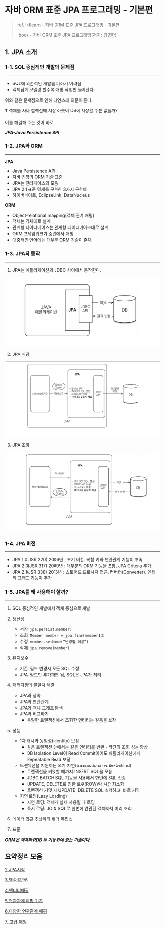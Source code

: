 # 자바 ORM 표준 JPA 프로그래밍 - 기본편

> ref. Inflearn - 자바 ORM 표준 JPA 프로그래밍 - 기본편
>
> ​ book - 자바 ORM 표준 JPA 프로그래밍(저자: 김영한)

## 1. JPA 소개

### 1-1. SQL 중심적인 개발의 문제점

___

- SQL에 의존적인 개발을 피하기 어려움
- 객체답게 모델링 할수록 매핑 작업만 늘어난다.

위와 같은 문제점으로 인해 자연스레 의문이 든다.

❓ 객체를 자바 컬렉션에 저장 하듯이 DB에 저장할 수는 없을까?

이를 해결해 주는 것이 바로

__*JPA-Java Persistence API*__

### 1-2. JPA와 ORM

___
__JPA__

- Java Persistence API
- 자바 진영의 ORM 기술 표준
- JPA는 인터페이스의 모음
- JPA 2.1 표준 명세를 구현한 3가지 구현체
- 하이버네이트, EclipseLink, DataNucleus

__ORM__

- Object-relational mapping(객체 관계 매핑)
- 객체는 객체대로 설계
- 관계형 데이터베이스는 관계형 데이터베이스대로 설계
- ORM 프레임워크가 중간에서 매핑
- 대중적인 언어에는 대부분 ORM 기술이 존재

### 1-3. JPA의 동작

___

1. JPA는 애플리케이션과 JDBC 사이에서 동작한다.

![JPA동작개요](JPA-Basic/Img/01.JPA소개/JPA동작개요.png)

2. JPA 저장

![JPA동작-저장](JPA-Basic/Img/01.JPA소개/JPA저장.png)

3. JPA 조회

![img.png](JPA-Basic/Img/01.JPA소개/JPA조회.png)

### 1-4. JPA 버전

___

- JPA 1.0(JSR 220) 2006년 : 초기 버전. 복합 키와 연관관계 기능이 부족
- JPA 2.0(JSR 317) 2009년 : 대부분의 ORM 기능을 포함, JPA Criteria 추가
- JPA 2.1(JSR 338) 2013년 : 스토어드 프로시저 접근, 컨버터(Converter), 엔티 티 그래프 기능이 추가

### 1-5. JPA를 왜 사용해야 할까?

___

1. SQL 중심적인 개발에서 객체 중심으로 개발


2. 생산성
    - 저장: `jpa.persist(member)`
    - 조회: `Member member = jpa.find(memberId)`
    - 수정: `member.setName(“변경할 이름”)`
    - 삭제: `jpa.remove(member)`


3. 유지보수
    - 기존: 필드 변경시 모든 SQL 수정
    - JPA: 필드만 추가하면 됨, SQL은 JPA가 처리


4. 패러다임의 불일치 해결
    - JPA와 상속
    - JPA와 연관관계
    - JPA와 객체 그래프 탐색
    - JPA와 비교하기
        - 동일한 트랜잭션에서 조회한 엔티티는 같음을 보장
5. 성능
    - 1차 캐시와 동일성(identity) 보장
        - 같은 트랜잭션 안에서는 같은 엔티티를 반환 - 약간의 조회 성능 향상
        - DB Isolation Level이 Read Commit이어도 애플리케이션에서 Repeatable Read 보장
    - 트랜잭션을 지원하는 쓰기 지연(transactional write-behind)
        - 트랜잭션을 커밋할 때까지 INSERT SQL을 모음
        - JDBC BATCH SQL 기능을 사용해서 한번에 SQL 전송
        - UPDATE, DELETE로 인한 로우(ROW)락 시간 최소화
        - 트랜잭션 커밋 시 UPDATE, DELETE SQL 실행하고, 바로 커밋
    - 지연 로딩(Lazy Loading)
        - 지연 로딩: 객체가 실제 사용될 때 로딩
        - 즉시 로딩: JOIN SQL로 한번에 연관된 객체까지 미리 조회


6. 데이터 접근 추상화와 벤더 독립성


7. 표준

__*ORM은 객체와 RDB 두 기둥위에 있는 기술이다.*__

## 요약정리 모음

[2.JPA시작](/JPA-Basic/Summary/02.JPA시작.md)

[3.영속성관리](/JPA-Basic/Summary/03.영속성관리.md)

[4.엔티티매핑](/JPA-Basic/Summary/04.엔티티매핑.md)

[5.연관관계 매핑 기초](/JPA-Basic/Summary/05.연관관계_매핑_기초.md)

[6.다양한 연관관계 매핑](/JPA-Basic/Summary/06.다양한_연관관계_매핑.md)

[7. 고급 매핑](/JPA-Basic/Summary/07.고급_매핑.md)